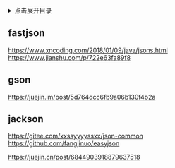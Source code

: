 <details>
<summary>点击展开目录</summary>
<!-- TOC -->

- [fastjson](#fastjson)
- [gson](#gson)
- [jackson](#jackson)

<!-- /TOC -->
</details>

## fastjson

https://www.xncoding.com/2018/01/09/java/jsons.html
https://www.jianshu.com/p/722e63fa89f8

## gson

https://juejin.im/post/5d764dcc6fb9a06b130f4b2a

## jackson

https://gitee.com/xxssyyyyssxx/json-common
https://github.com/fangjinuo/easyjson

https://juejin.cn/post/6844903918879637518